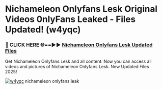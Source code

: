 # Nichameleon Onlyfans Lesk Original Videos 0nlyFans Leaked - Files Updated! (w4yqc)

<h3>🔴 CLICK HERE 🌐==►► <a href="https://tinyurl.com/2jnfzry5" rel="nofollow">Nichameleon Onlyfans Lesk Updated Files</a></h3>

Get Nichameleon Onlyfans Lesk and all content. Now you can access all videos and pictures of Nichameleon Onlyfans Lesk. New Updated Files 2025!

[![w4yqc](https://i.imgur.com/GyGTBgg.gif)](https://tinyurl.com/2jnfzry5)
nichameleon onlyfans leak